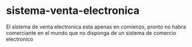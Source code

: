 # sistema-venta-electronica
El sistema de venta electronica esta apenas en comienzo, pronto no habra comerciante en el mundo que no disponga de un sistema de comercio electronico
